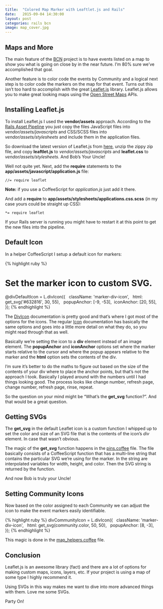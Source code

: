 ```yaml
---
title:  "Colored Map Marker with Leaftlet.js and Rails"
date:   2015-09-04 14:30:00
layout: post
categories: rails bcn
image: map_cover.jpg
---
```


## Maps and More

The main feature of the [BCN](https://github.com/asommer70/bcn) project is to have events listed on a map to show you what is going on close by in the near future.  I’m 80% sure we’ve accomplished that goal.

Another feature is to color code the events by Community and a logical next step is to color code the markers on the map for that event.  Turns out this isn’t too hard to accomplish with the great [Leaflet.js](http://leafletjs.com/) library.  Leaflet.js allows you to make great looking maps using the [Open Street Maps](http://www.openstreetmap.org/) APIs.

<!--more-->

## Installing Leaflet.js

To install Leaflet.js I used the **vendor/assets** approach.  According to the [Rails Asset Pipeline](http://guides.rubyonrails.org/asset_pipeline.html) you just copy the files JavaScript files into *vendor/assets/javascripts* and CSS/SCSS files into *vendor/assets/stylesheets* and include them in the application files.

So download the latest version of Leaflet.js from [here](http://leafletjs.com/download.html), unzip the zippy zip file, and copy **leaftlet.js** to *vendor/assets/javascripts* and **leaflet.css** to *vendor/assets/stylesheets*.  And Bob’s Your Uncle!

Well not quite yet.  Next, add the **require** statements to the **app/assets/javascript/application.js** file:

```
//= require leaflet
```

**Note:** if you use a CoffeeScript for *application.js* just add it there.

And add a **require** to **app/assets/stylesheets/applications.css.scss** (in my case yours could be straight up CSS):

```
*= require leaflet
```

If your Rails server is running you might have to restart it at this point to get the new files into the pipeline.

## Default Icon

In a helper CoffeeScript I setup a default icon for markers:

{% highlight ruby %}
# Set the marker icon to custom SVG. 
 @divDefaultIcon = L.divIcon({
      className: 'marker-div-icon',
      html: get_svg('#632816', 30, 55),
      popupAnchor: [-9, -53], 
     iconAnchor: [20, 55], 
 });
{% endhighlight %}

The [DivIcon](http://leafletjs.com/reference.html#divicon) documentation is pretty good and that’s where I got most of the options for the icons.  The regular [Icon](http://leafletjs.com/reference.html#icon) documentation has basically the same options and goes into a little more detail on what they do, so you might read through that as well.

Basically we’re setting the icon to a **div** element instead of an image element.  The **popupAnchor** and **iconAnchor** options set where the marker starts relative to the cursor and where the popup appears relative to the marker and the **html** option sets the contents of the div.

I’m sure it’s better to do the maths to figure out based on the size of the contents of your div where to place the anchor points, but that’s not the approach I took.  Basically I played around with the numbers until I had things looking good.  The process looks like change number, refresh page, change number, refresh page, rinse, repeat.

So the question on your mind might be “What’s the **get_svg** function?”.  And that would be a great question.

## Getting SVGs

The **get_svg** in the default Leaflet icon is a custom function I whipped up to set the color and size of an SVG file that is the contents of the icon’s *div* element.  In case that wasn’t obvious.

The magic of the **get_svg** function happens in the [pins.coffee](https://github.com/asommer70/bcn/blob/master/app/assets/javascripts/pins.coffee) file.  The file basically consists of a CoffeeScript function that has a multi-line string that contains the particular SVG we’re using for the marker.  In the string are interpolated variables for width, height, and color.  Then the SVG string is returned by the function.

And now Bob is truly your Uncle!

## Setting Community Icons

Now based on the color assigned to each Community we can adjust the icon to make the event markers easily identifiable. 

{% highlight ruby %}
divCommunityIcon = L.divIcon({
     className: 'marker-div-icon',
     html: get_svg(community.color, 50, 50),
     popupAnchor: [8, -3], 
});
{% endhighlight %}

This magic is done in the [map_helpers.coffee](https://github.com/asommer70/bcn/blob/master/app/assets/javascripts/map_helpers.coffee) file.

## Conclusion

Leaflet.js is an awesome library (fact) and there are a lot of options for making custom maps, icons, layers, etc.  If your project is using a map of some type I highly recommend it.

Using SVGs in this way makes me want to dive into more advanced things with them.  Love me some SVGs.

Party On!
